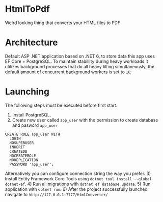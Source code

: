 # HtmlToPdf
Weird looking thing that converts your HTML files to PDF

# Architecture
Default ASP .NET application based on .NET 6, to store data this app uses
EF Core + PostgreSQL. To maintain stabillity during heavy workloads it utilizes
background processes that do all heavy lifting simultaneously, the default
amount of concurrent background workers is set to `16`;

# Launching
The following steps must be executed before first start.
1) Install PostgreSQL.
2) Create new user called `app_user` with the permission to create database and pasword `app_user`
```
CREATE ROLE app_user WITH
  LOGIN
  NOSUPERUSER
  INHERIT
  CREATEDB
  NOCREATEROLE
  NOREPLICATION
  PASSWORD 'app_user';
```
Alternatively you can configure connection string the way you prefer.
3) Install Entity Framework Core Tools using `dotnet tool install --global dotnet-ef`.
4) Run all migrations with `dotnet ef database update`.
5) Run application with `dotnet run`.
6) After the project successfully launched navigate to `http://127.0.0.1:7777/HtmlConverter/`
